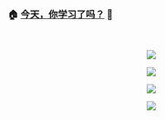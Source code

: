 ### 🏠 [今天，你学习了吗？](https://hai2007.gitee.io/sweethome/) 👋

<!--
**inier/inier** is a ✨ _special_ ✨ repository because its `README.md` (this file) appears on your GitHub profile.

Here are some ideas to get you started:

- 🔭 I’m currently working on ...
- 🌱 I’m currently learning ...
- 👯 I’m looking to collaborate on ...
- 🤔 I’m looking for help with ...
- 💬 Ask me about ...
- 📫 How to reach me: ...
- 😄 Pronouns: ...
- ⚡ Fun fact: ...

-->

<br>

<p align="center"> <img src="https://github-readme-stats.vercel.app/api?username=hai2007&show_icons=true&theme=light"/> </p>

<p align="center"> <img src="https://github-readme-stats.vercel.app/api/top-langs/?username=hai2007&show_icons=true&layout=compact&theme=light""/></p>

<p align="center"><img src="https://s05.flagcounter.com/count2/bdd0/bg_FFFFFF/txt_000000/border_CCCCCC/columns_2/maxflags_12/viewers_3/labels_1/pageviews_1/flags_0/percent_0/" /></p>
  
<p align="center"><a href='https://hai2007.gitee.io/sweethome/'><img src="https://hai2007.gitee.io/sweethome/dist/cat.jpeg" /></a></p>
